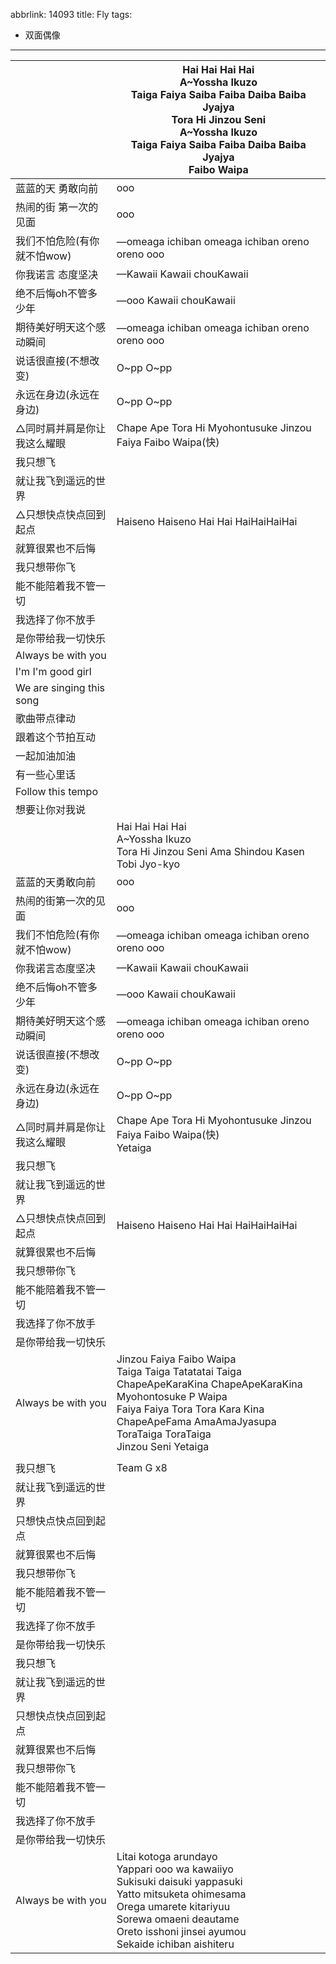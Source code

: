abbrlink: 14093
title: Fly
tags:
  - 双面偶像
---
|      |Hai Hai Hai Hai<br>A~Yossha Ikuzo<br>Taiga Faiya Saiba Faiba Daiba Baiba Jyajya<br>Tora Hi Jinzou Seni<br>A~Yossha Ikuzo<br>Taiga Faiya Saiba Faiba Daiba Baiba Jyajya<br>Faibo Waipa|
|--|--|
|蓝蓝的天 勇敢向前|ooo|
|热闹的街 第一次的见面|ooo|
|我们不怕危险(有你就不怕wow)|—omeaga ichiban omeaga ichiban oreno oreno ooo|
|你我诺言 态度坚决|—Kawaii Kawaii chouKawaii |
|绝不后悔oh不管多少年|—ooo Kawaii chouKawaii|
|期待美好明天这个感动瞬间|—omeaga ichiban omeaga ichiban oreno oreno ooo|
|说话很直接(不想改变)|O~pp O~pp|
|永远在身边(永远在身边)|O~pp O~pp|
|△同时肩并肩是你让我这么耀眼|Chape Ape Tora Hi Myohontusuke Jinzou Faiya Faibo Waipa(快)|
|我只想飞|      |
|就让我飞到遥远的世界|      |
|△只想快点快点回到起点|Haiseno Haiseno Hai Hai HaiHaiHaiHai|
|就算很累也不后悔|      |
|我只想带你飞|      |
|能不能陪着我不管一切|      |
|我选择了你不放手|      |
|是你带给我一切快乐|      |
|Always be with you|      |
|I'm I'm good girl|      |
|We are singing this song|      |
|歌曲带点律动|      |
|跟着这个节拍互动|      |
|一起加油加油|      |
|有一些心里话|      |
|Follow this tempo|      |
|想要让你对我说|      |
|      |Hai Hai Hai Hai<br>A~Yossha Ikuzo<br>Tora Hi Jinzou Seni Ama Shindou Kasen Tobi Jyo-kyo|
|蓝蓝的天勇敢向前|ooo|
|热闹的街第一次的见面|ooo|
|我们不怕危险(有你就不怕wow)|—omeaga ichiban omeaga ichiban oreno oreno ooo|
|你我诺言态度坚决|—Kawaii Kawaii chouKawaii |
|绝不后悔oh不管多少年|—ooo Kawaii chouKawaii|
|期待美好明天这个感动瞬间|—omeaga ichiban omeaga ichiban oreno oreno ooo|
|说话很直接(不想改变)|O~pp O~pp|
|永远在身边(永远在身边)|O~pp O~pp|
|△同时肩并肩是你让我这么耀眼|Chape Ape Tora Hi Myohontusuke Jinzou Faiya Faibo Waipa(快)<br>Yetaiga|
|我只想飞|      |
|就让我飞到遥远的世界|      |
|△只想快点快点回到起点|Haiseno Haiseno Hai Hai HaiHaiHaiHai|
|就算很累也不后悔|      |
|我只想带你飞|      |
|能不能陪着我不管一切|      |
|我选择了你不放手|      |
|是你带给我一切快乐|      |
|Always be with you|Jinzou Faiya Faibo Waipa<br>Taiga Taiga Tatatatai Taiga<br>ChapeApeKaraKina ChapeApeKaraKina<br>Myohontosuke P Waipa<br>Faiya Faiya Tora Tora Kara Kina<br>ChapeApeFama AmaAmaJyasupa<br>ToraTaiga ToraTaiga<br>Jinzou Seni Yetaiga|
|      |      |
|我只想飞|Team G x8|
|就让我飞到遥远的世界|      |
|只想快点快点回到起点|      |
|就算很累也不后悔|      |
|我只想带你飞|      |
|能不能陪着我不管一切|      |
|我选择了你不放手|      |
|是你带给我一切快乐|      |
|我只想飞|      |
|就让我飞到遥远的世界|      |
|只想快点快点回到起点|      |
|就算很累也不后悔|      |
|我只想带你飞|      |
|能不能陪着我不管一切|      |
|我选择了你不放手|      |
|是你带给我一切快乐|      |
|Always be with you|Litai kotoga arundayo<br>Yappari ooo wa kawaiiyo<br>Sukisuki daisuki yappasuki<br>Yatto mitsuketa ohimesama<br>Orega umarete kitariyuu<br>Sorewa omaeni deautame<br>Oreto isshoni jinsei ayumou<br>Sekaide ichiban aishiteru|